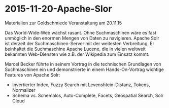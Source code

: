 # 2015-11-20-Apache-Slor
Materialien zur Goldschmiede Veranstaltung am 20.11.15


Das World-Wide-Web wächst rasant. Ohne Suchmaschinen wäre es fast unmöglich in den enormen Mengen von Daten zu navigieren. Apache Solr ist derzeit der Suchmaschinen-Server mit der weitesten Verbreitung. Er beinhaltet die Suchmaschine Apache Lucene, die in vielen weltweit bekannten Web-Diensten wie z.B. der Wikipedia zum Einsatz kommt.

 

Marcel Becker führte in seinem Vortrag in die technischen Grundlagen von Suchmaschinen ein und demonstrierte in einem Hands-On-Vortrag wichtige Features von Apache Solr:

- Invertierter Index, Fuzzy Search mit Levenshtein-Distanz, Tokens, Normalizer
- Schema vs. Schemalos, Auto-Complete, Facets, Geospatial Search, Solr Cloud

